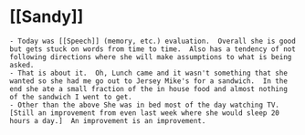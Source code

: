 # [[Sandy]]
	- Today was [[Speech]] (memory, etc.) evaluation.  Overall she is good but gets stuck on words from time to time.  Also has a tendency of not following directions where she will make assumptions to what is being asked.
	- That is about it.  Oh, Lunch came and it wasn't something that she wanted so she had me go out to Jersey Mike's for a sandwich.  In the end she ate a small fraction of the in house food and almost nothing of the sandwich I went to get.
	- Other than the above She was in bed most of the day watching TV.  [Still an improvement from even last week where she would sleep 20 hours a day.]  An improvement is an improvement.